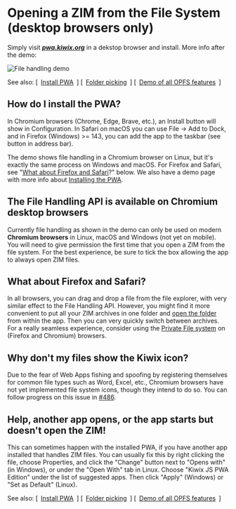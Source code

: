 # Opening a ZIM from the File System (desktop browsers only)

Simply visit **_[pwa.kiwix.org](https://pwa.kiwix.org)_** in a dekstop browser and install. More info after the demo:

![File handling demo](File_handling.gif)

See also: [&ensp;[Install PWA](Install-PWA.md)&ensp;]  [&ensp;[Folder picking](Folder-Picking.md)&ensp;]  [&ensp;[Demo of all OPFS features](Demo-OPFS_all_features.md)&ensp;]

## How do I install the PWA?

In Chromium browsers (Chrome, Edge, Brave, etc.), an Install button will show in Configuration. In Safari on macOS you can use File ->
Add to Dock, and in Firefox (Windows) >= 143, you can add the app to the taskbar (see button in address bar).

The demo shows file handling in a Chromium browser on Linux, but it's exactly the same process on Windows and macOS. For Firefox and Safari,
see "[What about Firefox and Safari](#what-about-firefox-and-safari)?"
below. We also have a demo page with more info about [Installing the PWA](Install-PWA.md).

## The File Handling API is available on Chromium desktop browsers

Currently file handling as shown in the demo can only be used on modern **Chromium browsers** in Linux, macOS and Windows (not yet on mobile).
You will need to give permission the first time that you open a ZIM from the file system. For the best experience, be sure to tick the box
allowing the app to always open ZIM files.

## What about Firefox and Safari?

In all browsers, you can drag and drop a file from the file explorer, with very similar effect to the File Handling API. However, you might
find it more convenient to put all your ZIM archives in one folder and [open the folder](Folder-Picking.md) from within the app. Then you
can very quickly switch between archives. For a really seamless experience, consider using the [Private File system](Demo-OPFS_all_features.md)
on (Firefox and Chromium) browsers. 

## Why don't my files show the Kiwix icon?

Due to the fear of Web Apps fishing and spoofing by registering themselves for common file types such as Word, Excel, etc.,
Chromium browsers have not yet implemented file system icons, though they intend to do so. You can follow progress on this issue in
[#486](https://github.com/kiwix/kiwix-js-pwa/issues/486).

## Help, another app opens, or the app starts but doesn't open the ZIM!

This can sometimes happen with the installed PWA, if you have another app installed that handles ZIM files. You can usually fix this by right
clicking the file, choose Properties, and click the "Change" button next to "Opens with" (in Windows), or under the "Open With" tab in Linux.
Choose "Kiwix JS PWA Edition" under the list of suggested apps. Then click "Apply" (Windows) or "Set as Default" (Linux).

See also: [&ensp;[Install PWA](Install-PWA.md)&ensp;]  [&ensp;[Folder picking](Folder-Picking.md)&ensp;]  [&ensp;[Demo of all OPFS features](Demo-OPFS_all_features.md)&ensp;]
